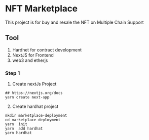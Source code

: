 # NFT Marketplace

This project is for buy and resale the NFT on Multiple Chain Support

## Tool

1. Hardhet for contract development
2. NextJS for Frontend
3. web3 and etherjs

### Step 1

1. Create nextJs Project

```
## https://nextjs.org/docs
yarn create next-app
```

2. Create hardhat project

```
mkdir marketplace-deployment
cd marketplace-deployment
yarn  init
yarn  add hardhat
yarn hardhat
```
